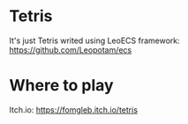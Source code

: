 # Tetris
It's just Tetris writed using LeoECS framework:
https://github.com/Leopotam/ecs

# Where to play
Itch.io: https://fomgleb.itch.io/tetris

